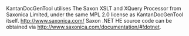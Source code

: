 KantanDocGenTool utilises The Saxon XSLT and XQuery Processor from Saxonica Limited, under the same MPL 2.0 license as KantanDocGenTool itself.
http://www.saxonica.com/
Saxon .NET HE source code can be obtained via http://www.saxonica.com/documentation/#!dotnet.
